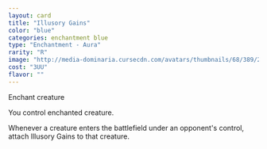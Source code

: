 ```yaml
---
layout: card
title: "Illusory Gains"
color: "blue"
categories: enchantment blue
type: "Enchantment - Aura"
rarity: "R"
image: "http://media-dominaria.cursecdn.com/avatars/thumbnails/68/389/200/283/635618469983887958.png"
cost: "3UU"
flavor: ""
---
```


Enchant creature

You control enchanted creature.

Whenever a creature enters the battlefield under an opponent's control, attach Illusory Gains to that creature.
